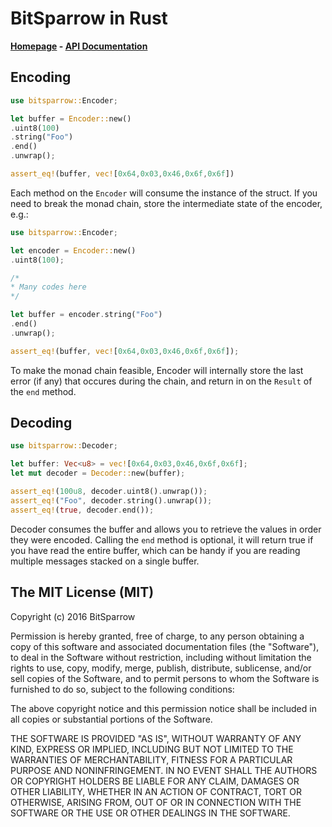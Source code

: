 # BitSparrow in Rust

**[Homepage](http://bitsparrow.io/) - [API Documentation](http://bitsparrow.io/doc/bitsparrow/)**

## Encoding

```rust
use bitsparrow::Encoder;

let buffer = Encoder::new()
.uint8(100)
.string("Foo")
.end()
.unwrap();

assert_eq!(buffer, vec![0x64,0x03,0x46,0x6f,0x6f])
```

Each method on the `Encoder` will consume the instance of the
struct. If you need to break the monad chain, store the
intermediate state of the encoder, e.g.:

```rust
use bitsparrow::Encoder;

let encoder = Encoder::new()
.uint8(100);

/*
* Many codes here
*/

let buffer = encoder.string("Foo")
.end()
.unwrap();

assert_eq!(buffer, vec![0x64,0x03,0x46,0x6f,0x6f]);
```

To make the monad chain feasible, Encoder will internally
store the last error (if any) that occures during the chain,
and return in on the `Result` of the `end` method.

## Decoding

```rust
use bitsparrow::Decoder;

let buffer: Vec<u8> = vec![0x64,0x03,0x46,0x6f,0x6f];
let mut decoder = Decoder::new(buffer);

assert_eq!(100u8, decoder.uint8().unwrap());
assert_eq!("Foo", decoder.string().unwrap());
assert_eq!(true, decoder.end());
```

Decoder consumes the buffer and allows you to retrieve the
values in order they were encoded. Calling the `end` method
is optional, it will return true if you have read the entire
buffer, which can be handy if you are reading multiple
messages stacked on a single buffer.

## The MIT License (MIT)

Copyright (c) 2016 BitSparrow

Permission is hereby granted, free of charge, to any person obtaining a copy
of this software and associated documentation files (the "Software"), to deal
in the Software without restriction, including without limitation the rights
to use, copy, modify, merge, publish, distribute, sublicense, and/or sell
copies of the Software, and to permit persons to whom the Software is
furnished to do so, subject to the following conditions:

The above copyright notice and this permission notice shall be included in all
copies or substantial portions of the Software.

THE SOFTWARE IS PROVIDED "AS IS", WITHOUT WARRANTY OF ANY KIND, EXPRESS OR
IMPLIED, INCLUDING BUT NOT LIMITED TO THE WARRANTIES OF MERCHANTABILITY,
FITNESS FOR A PARTICULAR PURPOSE AND NONINFRINGEMENT. IN NO EVENT SHALL THE
AUTHORS OR COPYRIGHT HOLDERS BE LIABLE FOR ANY CLAIM, DAMAGES OR OTHER
LIABILITY, WHETHER IN AN ACTION OF CONTRACT, TORT OR OTHERWISE, ARISING FROM,
OUT OF OR IN CONNECTION WITH THE SOFTWARE OR THE USE OR OTHER DEALINGS IN THE
SOFTWARE.
